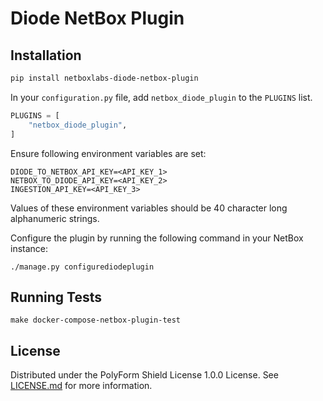 # Diode NetBox Plugin

## Installation

```bash
pip install netboxlabs-diode-netbox-plugin
```

In your `configuration.py` file, add `netbox_diode_plugin` to the `PLUGINS` list.

```python
PLUGINS = [
    "netbox_diode_plugin",
]
```

Ensure following environment variables are set:

```
DIODE_TO_NETBOX_API_KEY=<API_KEY_1>
NETBOX_TO_DIODE_API_KEY=<API_KEY_2>
INGESTION_API_KEY=<API_KEY_3>
```

Values of these environment variables should be 40 character long alphanumeric strings.

Configure the plugin by running the following command in your NetBox instance:

```shell
./manage.py configurediodeplugin
```

## Running Tests

```shell
make docker-compose-netbox-plugin-test
```

## License

Distributed under the PolyForm Shield License 1.0.0 License. See [LICENSE.md](./LICENSE.md) for more information.
